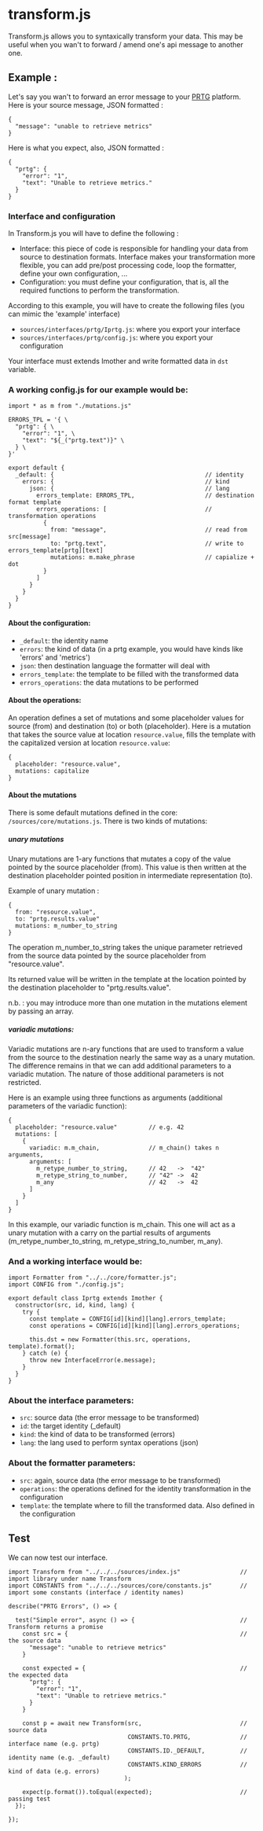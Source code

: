 # transform.js

Transform.js allows you to syntaxically transform your data. This may be useful when you wan't to forward / amend one's api message to another one.

## Example :

Let's say you wan't to forward an error message to your [PRTG](https://www.paessler.com/manuals/prtg/custom_sensors#advanced_sensors) platform.
Here is your source message, JSON formatted :

```
{
  "message": "unable to retrieve metrics"
}
```

Here is what you expect, also, JSON formatted :

```
{
  "prtg": {
    "error": "1",
    "text": "Unable to retrieve metrics."
  }
}
```

### Interface and configuration

In Transform.js you will have to define the following :

- Interface: this piece of code is responsible for handling your data from source to destination formats. Interface makes your transformation more flexible, you can add pre/post processing code, loop the formatter, define your own configuration, ...
- Configuration: you must define your configuration, that is, all the required functions to perform the transformation.

According to this example, you will have to create the following files (you can mimic the 'example' interface)

- `sources/interfaces/prtg/Iprtg.js`: where you export your interface
- `sources/interfaces/prtg/config.js`: where you export your configuration

Your interface must extends Imother and write formatted data in `dst` variable.

### A working config.js for our example would be:

```
import * as m from "./mutations.js"

ERRORS_TPL = '{ \
  "prtg": { \
    "error": "1", \
    "text": "${_("prtg.text")}" \
  } \
}'

export default {
  _default: {                                           // identity
    errors: {                                           // kind
      json: {                                           // lang
        errors_template: ERRORS_TPL,                    // destination format template
        errors_operations: [                            // transformation operations
          {
            from: "message",                            // read from src[message]
            to: "prtg.text",                            // write to errors_template[prtg][text]
            mutations: m.make_phrase                    // capialize + dot
          }
        ]
      }
    }
  }
}
```

#### About the configuration:

- `_default`: the identity name
- `errors`: the kind of data (in a prtg example, you would have kinds like 'errors' and 'metrics')
- `json`: then destination language the formatter will deal with
- `errors_template`: the template to be filled with the transformed data
- `errors_operations`: the data mutations to be performed

#### About the operations:

An operation defines a set of mutations and some placeholder values for source (from) and destination (to) or both (placeholder). Here is a mutation that takes the source value at location `resource.value`, fills the template with the capitalized version at location `resource.value`:

```
{
  placeholder: "resource.value",
  mutations: capitalize
}
```

#### About the mutations

There is some default mutations defined in the core: `/sources/core/mutations.js`. There is two kinds of mutations:

##### unary mutations

Unary mutations are 1-ary functions that mutates a copy of the value pointed by the source placeholder (from). This value is then written at the destination placeholder pointed position in intermediate representation (to).

Example of unary mutation :
```
{
  from: "resource.value",
  to: "prtg.results.value"
  mutations: m_number_to_string
}
```

The operation m_number_to_string takes the unique parameter retrieved from the source data pointed by the source placeholder from "resource.value".

Its returned value will be written in the template at the location pointed by the destination placeholder to "prtg.results.value".

n.b. : you may introduce more than one mutation in the mutations element by passing an array.


##### variadic mutations: 

Variadic mutations are n-ary functions that are used to transform a value from the source to the destination nearly the same way as a unary mutation. The difference remains in that we can add additional parameters to a variadic mutation.
The nature of those additional parameters is not restricted.

Here is an example using three functions as arguments (additional parameters of the variadic function):
```
{
  placeholder: "resource.value"         // e.g. 42
  mutations: [
    {
      variadic: m.m_chain,              // m_chain() takes n arguments, 
      arguments: [
        m_retype_number_to_string,      // 42   ->  "42"
        m_retype_string_to_number,      // "42" ->  42
        m_any                           // 42   ->  42
      ]
    }
  ]
}
```
In this example, our variadic function is m_chain. This one will act as a unary mutation with a carry on the partial results of arguments (m_retype_number_to_string, m_retype_string_to_number, m_any).

### And a working interface would be:

```
import Formatter from "../../core/formatter.js";
import CONFIG from "./config.js";

export default class Iprtg extends Imother {
  constructor(src, id, kind, lang) {
    try {
      const template = CONFIG[id][kind][lang].errors_template;
      const operations = CONFIG[id][kind][lang].errors_operations;

      this.dst = new Formatter(this.src, operations, template).format();
    } catch (e) {
      throw new InterfaceError(e.message);
    }
  }
}
```

### About the interface parameters:

- `src`: source data (the error message to be transformed)
- `id`: the target identity (\_default)
- `kind`: the kind of data to be transformed (errors)
- `lang`: the lang used to perform syntax operations (json)

### About the formatter parameters:

- `src`: again, source data (the error message to be transformed)
- `operations`: the operations defined for the identity transformation in the configuration
- `template`: the template where to fill the transformed data. Also defined in the configuration

## Test

We can now test our interface.

```
import Transform from "../../../sources/index.js"                 // import library under name Transform
import CONSTANTS from "../../../sources/core/constants.js"        // import some constants (interface / identity names)

describe("PRTG Errors", () => {

  test("Simple error", async () => {                              // Transform returns a promise
    const src = {                                                 // the source data
      "message": "unable to retrieve metrics"
    }
    
    const expected = {                                            // the expected data
      "prtg": {
        "error": "1",
        "text": "Unable to retrieve metrics."
      }
    }
    
    const p = await new Transform(src,                            // source data
                                  CONSTANTS.TO.PRTG,              // interface name (e.g. prtg)
                                  CONSTANTS.ID._DEFAULT,          // identity name (e.g. _default)
                                  CONSTANTS.KIND_ERRORS           // kind of data (e.g. errors)
                                 );
                                 
    expect(p.format()).toEqual(expected);                         // passing test
  });

});
```
